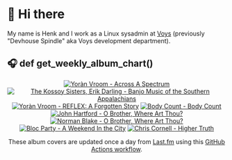 # 👋 Hi there

My name is Henk and I work as a Linux sysadmin at <a href="https://www.voys.co/about/">Voys</a> (previously "Devhouse Spindle" aka Voys development department).

## 🎧 def get_weekly_album_chart()
<!-- lastfm -->
<p align="center"><a href="https://www.last.fm/music/Yor%C3%A0n+Vroom/Across+A+Spectrum"><img src="https://lastfm.freetls.fastly.net/i/u/64s/0aa38652dbe0882d053ccc379cfbcf00.jpg" title="Yoràn Vroom - Across A Spectrum"></a> <a href="https://www.last.fm/music/The+Kossoy+Sisters,+Erik+Darling/Banjo+Music+of+the+Southern+Appalachians"><img src="https://lastfm.freetls.fastly.net/i/u/64s/e33aad8c6788266035408713ab19f033.jpg" title="The Kossoy Sisters, Erik Darling - Banjo Music of the Southern Appalachians"></a> <a href="https://www.last.fm/music/Yor%C3%A0n+Vroom/REFLEX:+A+Forgotten+Story"><img src="https://lastfm.freetls.fastly.net/i/u/64s/9db9cf6bbffac3ab75b6ce43dc410682.jpg" title="Yoràn Vroom - REFLEX: A Forgotten Story"></a> <a href="https://www.last.fm/music/Body+Count/Body+Count"><img src="https://lastfm.freetls.fastly.net/i/u/64s/5793a481f432404bc03ba468ebda0021.jpg" title="Body Count - Body Count"></a> <a href="https://www.last.fm/music/John+Hartford/O+Brother,+Where+Art+Thou%3F"><img src="https://lastfm.freetls.fastly.net/i/u/64s/2410f67eaf784bf5a67b854e27e449b4.png" title="John Hartford - O Brother, Where Art Thou?"></a> <a href="https://www.last.fm/music/Norman+Blake/O+Brother,+Where+Art+Thou%3F"><img src="https://lastfm.freetls.fastly.net/i/u/64s/bac5369544fa4f12b623d6d098868296.png" title="Norman Blake - O Brother, Where Art Thou?"></a> <a href="https://www.last.fm/music/Bloc+Party/A+Weekend+In+the+City"><img src="https://lastfm.freetls.fastly.net/i/u/64s/56392f20d7514d2580cbbbea75a74f9e.png" title="Bloc Party - A Weekend In the City"></a> <a href="https://www.last.fm/music/Chris+Cornell/Higher+Truth"><img src="https://lastfm.freetls.fastly.net/i/u/64s/a396002093efdccf99838ed5d4773f47.png" title="Chris Cornell - Higher Truth"></a> </p>

<p align="center">These album covers are updated once a day from <a href="https://www.last.fm/user/hbokh">Last.fm</a> using this <a href="https://github.com/marketplace/actions/lastfm-to-markdown">GitHub Actions workflow</a>.</p>
